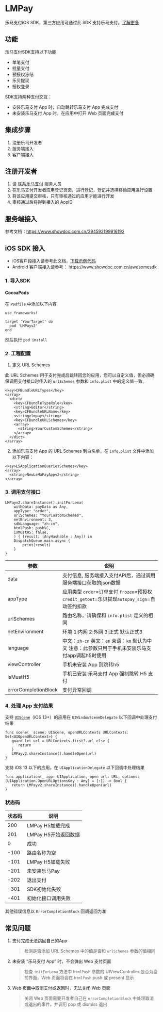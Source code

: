 # LMPay

乐马支付iOS SDK，第三方应用可通过此 SDK 支持乐马支付。[了解更多](https://www.lmpayplc.com)

## 功能

乐马支付SDK支持以下功能
- 单笔支付
- 批量支付
- 预授权冻结
- 乐贝提现
- 授权登录

SDK支持两种支付交互：
- 安装乐马支付 App 时，自动跳转乐马支付 App 完成支付
- 未安装乐马支付 App 时，在应用中打开 Web 页面完成支付

## 集成步骤

1. 注册乐马开发者
2. 服务端接入
3. 客户端接入

## 注册开发者 

1. 请 [联系乐马支付](https://www.lmpayplc.com/#contact) 服务人员
2. 在乐马支付开发者应用登记页面，进行登记，登记并选择移动应用进行设置
3. 将该应用提交审核，只有审核通过的应用才能进行开发
4. 审核通过后将得到接入的 AppID

## 服务端接入

参考文档：https://www.showdoc.com.cn/394592199916192

## iOS SDK 接入

- iOS客户段接入请参考此文档，[下载示例代码](https://github.com/ultronnet/LMPay)
- Android 客户端接入请参考： <https://www.showdoc.com.cn/awesomesdk>

### 1. 导入SDK

#### CocoaPods

在 `Podfile` 中添加以下内容
```
use_frameworks!

target 'YourTarget' do
  pod 'LMPayv2'
end
```
然后执行 `pod install`

### 2. 工程配置

1. 定义 URL Schemes

此 URL Schemes 用于支付完成后跳转回您的应用，您可以自定义值，但必须确保调用支付接口时传入的 `urlSchemes` 参数和 `info.plist` 中的定义值一致。
```
<key>CFBundleURLTypes</key>
<array>
  <dict>
    <key>CFBundleTypeRole</key>
    <string>Editor</string>
    <key>CFBundleURLName</key>
    <string>lmpay</string>
    <key>CFBundleURLSchemes</key>
    <array>
      <string>YourCustomSchemes</string>
    </array>
  </dict>
</array>
```

2. 添加乐马支付 App 的 URL Schemes 到白名单，在 `info.plist` 文件中添加以下内容：
```
<key>LSApplicationQueriesSchemes</key>
<array>
  <string>NewLeMaPayAppv2</string>
</array>
```

### 3. 调用支付接口

```
LMPayv2.shareInstance().initForLema(
    withData: payData as Any,
    appType: "order",
    urlSchemes: "YourCustomSchemes",
    netEnvironment: 3,
    sdkLanguage: "zh-cn",
    htmlPush: pushVC,
    isMustH5: false,
    ) { (result: [AnyHashable : Any]) in
    DispatchQueue.main.async {
        print(result)
    }
}
```
| 参数 | 说明 |
|- |- |
| data | 支付信息, 服务端接入支付API后，通过调用服务端接口获取的json数据 |
| appType | 应用类型 `order`=订单支付 `frozen`=预授权 `credit_getout`=乐贝提现`autopay_sign`=自动签约扣款 |
| urlSchemes | 路由名称，请确保和 `info.plist` 定义的相同 |
| netEnvironment | 环境 1:内网 2:外网 3:正式 默认正式3
| language |  中文：`zh-cn` 英文：`en`  柬语：`km`  默认为中文  注意：此参数只用于手机未安装乐马支付app调起h5时使用 |
| viewController | 手机未安装 App 则跳转h5 |
| isMustH5 | 手机已安装 乐马支付 App 强制跳转 H5 支付 |
| errorCompletionBlock | 支付异常回调 |

### 4. 处理 App 支付结果

支持 [`UIScene`](https://developer.apple.com/documentation/uikit/uiscene)（iOS 13+）的应用在 `UIWindowSceneDelegate` 以下回调中处理支付结果
```
func scene(_ scene: UIScene, openURLContexts URLContexts: Set<UIOpenURLContext>) {
   guard let url = URLContexts.first?.url else {
      return
   }
   LMPayv2.shareInstance().handleOpen(url)
}
```
支持 iOS 13 以下的应用，在 `UIApplicationDelegate` 以下回调中处理结果
```
func application(_ app: UIApplication, open url: URL, options: [UIApplication.OpenURLOptionsKey : Any] = [:]) -> Bool {
   return LMPayv2.shareInstance().handleOpen(url)
}
```

### 状态码

|状态码| 说明 |
|-    | - |
|200  | LMPay H5加载完成 |
|201  | LMPay H5开始返回数据 |
|0    | 成功 |
|-100 | 路由名称为空 |
|-101 | LMPay H5加载失败 |
|-201 | 未安装乐马Pay |
|-202 | 退出支付 |
|-301 | SDK初始化失败 |
|-401 | 初始化接口调用失败 |

其他错误信息以 `ErrorCompletionBlock` 回调返回为准

## 常见问题

1. 支付完成无法跳回自己的App
   > 检测是否添加 URL Schemes 中的值是否和 `urlSchemes` 参数的值相同

2. 未安装 “乐马支付 App” 时，不会弹出 Web 支付页面
   > 检查 `initForLema` 方法中 `htmlPush` 参数的 UIViewController 是否为当前界面，Web 页面将会在 `htmlPush` push 或 present 显示

3. Web 页面中取消支付或返回时，无法关闭 Web 页面
   > 关闭 Web 页面需要开发者自己在 `errorCompletionBlock` 中处理取消或退出的事件，并调用 pop 或 dismiss 退出
